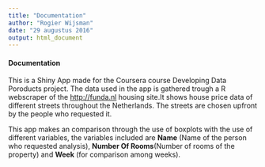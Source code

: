 ```yaml
---
title: "Documentation"
author: "Rogier Wijsman"
date: "29 augustus 2016"
output: html_document
---
```

 
 
  
  
#### Documentation    
This is a Shiny App made for the Coursera course Developing Data Poroducts project. The data used in the app is gathered trough a R webscraper of the <http://funda.nl> housing site.It shows house price data of different streets throughout the Netherlands. The streets are chosen upfront by the people who requested it. 

This app makes an comparison through the use of boxplots with the use of different variables, the variables included are **Name** (Name of the person who requested analysis), **Number Of Rooms**(Number of rooms of the property) and **Week** (for comparison among weeks).







